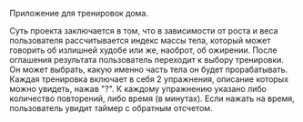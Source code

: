 Приложение для тренировок дома.

Суть проекта заключается в том, что в зависимости от роста и веса пользователя рассчитывается индекс массы тела, который может
говорить об излишней худобе или же, наоброт, об ожирении. После оглашения результата пользователь переходит к выбору тренировки.
Он может выбрать, какую именно часть тела он будет прорабатывать.
Каждая тренировка включает в себя 2 упражнения, описание которых можно увидеть, нажав "?". К каждому упражнению указано либо
количество повторений, либо время (в минутах). Если нажать на время, пользователь увидит таймер с обратным отсчетом.

